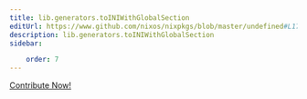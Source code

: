 ```yaml
---
title: lib.generators.toINIWithGlobalSection
editUrl: https://www.github.com/nixos/nixpkgs/blob/master/undefined#L171C28
description: lib.generators.toINIWithGlobalSection
sidebar:

    order: 7
---
```


<a href="https://www.github.com/nixos/nixpkgs/blob/master/undefined#L171C28">Contribute Now!</a>



